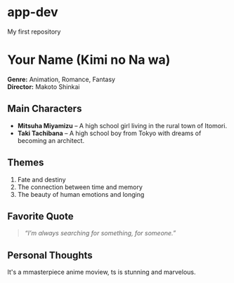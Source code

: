 # app-dev
My first repository
# Your Name (Kimi no Na wa)

**Genre:** Animation, Romance, Fantasy  
**Director:** Makoto Shinkai  

##  Main Characters
- **Mitsuha Miyamizu** – A high school girl living in the rural town of Itomori.  
- **Taki Tachibana** – A high school boy from Tokyo with dreams of becoming an architect.


##  Themes
1. Fate and destiny  
2. The connection between time and memory  
3. The beauty of human emotions and longing  

##  Favorite Quote
> *“I’m always searching for something, for someone.”*

##  Personal Thoughts
It's a mmasterpiece anime moview, ts is stunning and marvelous.
